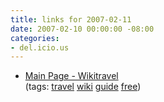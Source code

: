 ```yaml
---
title: links for 2007-02-11
date: 2007-02-10 00:00:00 -08:00
categories:
- del.icio.us
---
```


<ul class="delicious">
	<li>
		<div class="delicious-link"><a href="http://wikitravel.org/en/Main_Page">Main Page - Wikitravel</a></div>
		<div class="delicious-tags">(tags: <a href="http://del.icio.us/torrez/travel">travel</a> <a href="http://del.icio.us/torrez/wiki">wiki</a> <a href="http://del.icio.us/torrez/guide">guide</a> <a href="http://del.icio.us/torrez/free">free</a>)</div>
	</li>
</ul>
